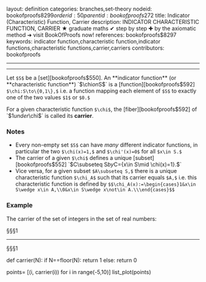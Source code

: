 layout: definition
categories: branches,set-theory
nodeid: bookofproofs$8299
orderid: 50
parentid: bookofproofs$272
title: Indicator (Characteristic) Function, Carrier
description: INDICATOR CHARACTERISTIC FUNCTION, CARRIER ★ graduate maths ✔ step by step ✚ by the axiomatic method ➜ visit BookOfProofs now!
references: bookofproofs$8297
keywords: indicator function,characteristic function,indicator functions,characteristic functions,carrier,carriers
contributors: bookofproofs

---


---

Let `$S$` be a [set][bookofproofs$550]. An **indicator function** (or **characteristic function**) `$\chi$` on `$S$` is a [function][bookofproofs$592] `$\chi:S\to\{0,1\},$` i.e. a function mapping each element of `$S$` to exactly one of the two values `$1$` or `$0.$`

For a given characteristic function `$\chi$`, the [fiber][bookofproofs$592] of `$1$` under `$\chi$` is called its **carrier**.

### Notes

* Every non-empty set `$S$` can have _many_ different indicator functions, in particular the two `$\chi(x)=1,$` and `$\chi'(x)=0$` for all `$x\in S.$`
* The carrier of a given `$\chi$` defines a unique [subset][bookofproofs$552] `$C\subseteq S$` by `$C=\{x\in S\mid \chi(x)=1\}.$`
* Vice versa, for a given subset `$A\subseteq S,$` there is a unique characteristic function `$\chi_A$` such that its carrier equals `$A,$` i.e. this characteristic function is defined by `$$\chi_A(x):=\begin{cases}1&x\in S\wedge x\in A,\\0&x\in S\wedge x\not\in A.\\\end{cases}$$`

### Example

The carrier of the set of integers in the set of real numbers:



§§§1

---

§§§1
<div class='sage'>
def carrier(N):
   if N==floor(N):
      return 1
   else:
      return 0

points= [(i, carrier(i)) for i in range(-5,10)]
list_plot(points)
</div>
